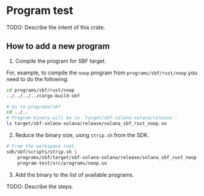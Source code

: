 # Program test

TODO: Describe the intent of this crate.

## How to add a new program

1. Compile the program for SBF target.

For, example, to compile the `noop` program from `programs/sbf/rust/noop` you need to do the
following:

```bash
cd programs/sbf/rust/noop
../../../../cargo-build-sbf

# Go to programs/sbf
cd ../..
# Program binary will be in `target/sbf-solana-solana/release`:
ls target/sbf-solana-solana/release/solana_sbf_rust_noop.so
```

2. Reduce the binary size, using `strip.sh` from the SDK.

```bash
# From the workspace root.
sdk/sbf/scripts/strip.sh \
    programs/sbf/target/sbf-solana-solana/release/solana_sbf_rust_noop.so \
    program-test/src/programs/noop.so
```

3. Add the binary to the list of available programs.

TODO: Describe the steps.

